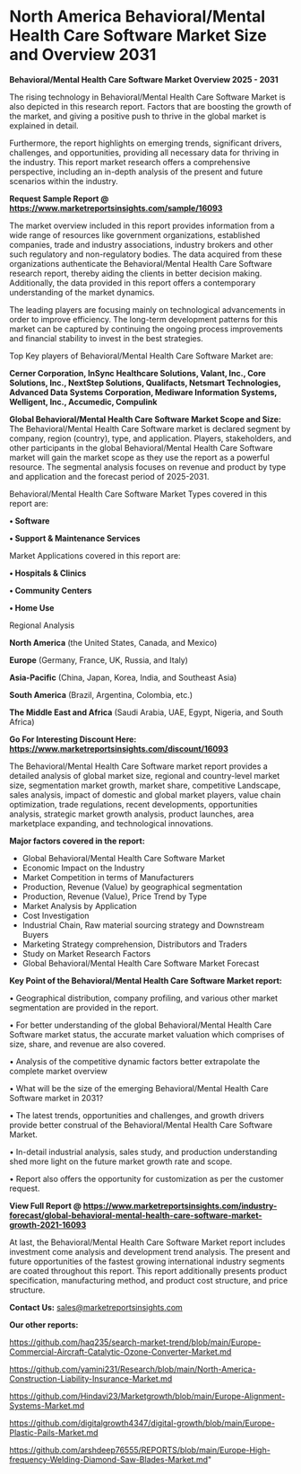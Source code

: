 # North America Behavioral/Mental Health Care Software Market Size and Overview 2031

<Strong> Behavioral/Mental Health Care Software Market Overview 2025 - 2031</strong>

The rising technology in Behavioral/Mental Health Care Software Market is also depicted in this research report. Factors that are boosting the growth of the market, and giving a positive push to thrive in the global market is explained in detail.

Furthermore, the report highlights on emerging trends, significant drivers, challenges, and opportunities, providing all necessary data for thriving in the industry. This report market research offers a comprehensive perspective, including an in-depth analysis of the present and future scenarios within the industry.

<strong>Request Sample Report @ <a href=https://www.marketreportsinsights.com/sample/16093>https://www.marketreportsinsights.com/sample/16093</a></strong>

The market overview included in this report provides information from a wide range of resources like government organizations, established companies, trade and industry associations, industry brokers and other such regulatory and non-regulatory bodies. The data acquired from these organizations authenticate the Behavioral/Mental Health Care Software research report, thereby aiding the clients in better decision making. Additionally, the data provided in this report offers a contemporary understanding of the market dynamics.

The leading players are focusing mainly on technological advancements in order to improve efficiency. The long-term development patterns for this market can be captured by continuing the ongoing process improvements and financial stability to invest in the best strategies.

Top Key players of Behavioral/Mental Health Care Software Market are:

<strong>Cerner Corporation, InSync Healthcare Solutions, Valant, Inc., Core Solutions, Inc., NextStep Solutions, Qualifacts, Netsmart Technologies, Advanced Data Systems Corporation, Mediware Information Systems, Welligent, Inc., Accumedic, Compulink</strong>

<strong><b>Global Behavioral/Mental Health Care Software Market Scope and Size:</b></strong>
The Behavioral/Mental Health Care Software market is declared segment by company, region (country), type, and application. Players, stakeholders, and other participants in the global Behavioral/Mental Health Care Software market will gain the market scope as they use the report as a powerful resource. The segmental analysis focuses on revenue and product by type and application and the forecast period of 2025-2031.

Behavioral/Mental Health Care Software Market Types covered in this report are:

<strong>• Software

• Support & Maintenance Services</strong>

Market Applications covered in this report are:

<strong>• Hospitals & Clinics

• Community Centers

• Home Use</strong> 

Regional Analysis

<strong>North America</strong> (the United States, Canada, and Mexico)

<strong>Europe</strong> (Germany, France, UK, Russia, and Italy)

<strong>Asia-Pacific</strong> (China, Japan, Korea, India, and Southeast Asia)

<strong>South America</strong> (Brazil, Argentina, Colombia, etc.)

<strong>The Middle East and Africa</strong> (Saudi Arabia, UAE, Egypt, Nigeria, and South Africa)

<strong>Go For Interesting Discount Here: <a href=https://www.marketreportsinsights.com/discount/16093>https://www.marketreportsinsights.com/discount/16093</a></strong>

The Behavioral/Mental Health Care Software market report provides a detailed analysis of global market size, regional and country-level market size, segmentation market growth, market share, competitive Landscape, sales analysis, impact of domestic and global market players, value chain optimization, trade regulations, recent developments, opportunities analysis, strategic market growth analysis, product launches, area marketplace expanding, and technological innovations.

<strong><b>Major factors covered in the report:</b></strong>
<ul>
  <li>Global Behavioral/Mental Health Care Software Market </li>
  <li>Economic Impact on the Industry</li>
  <li>Market Competition in terms of Manufacturers</li>
  <li>Production, Revenue (Value) by geographical segmentation</li>
  <li>Production, Revenue (Value), Price Trend by Type</li>
  <li>Market Analysis by Application</li>
  <li>Cost Investigation</li>
  <li>Industrial Chain, Raw material sourcing strategy and Downstream Buyers</li>
  <li>Marketing Strategy comprehension, Distributors and Traders</li>
  <li>Study on Market Research Factors</li>
  <li>Global Behavioral/Mental Health Care Software Market Forecast</li>
</ul>

<strong><b>Key Point of the Behavioral/Mental Health Care Software Market report:</b></strong>

• Geographical distribution, company profiling, and various other market segmentation are provided in the report.

• For better understanding of the global Behavioral/Mental Health Care Software market status, the accurate market valuation which comprises of size, share, and revenue are also covered.

• Analysis of the competitive dynamic factors better extrapolate the complete market overview

• What will be the size of the emerging Behavioral/Mental Health Care Software market in 2031?

• The latest trends, opportunities and challenges, and growth drivers provide better construal of the Behavioral/Mental Health Care Software Market.

• In-detail industrial analysis, sales study, and production understanding shed more light on the future market growth rate and scope.

• Report also offers the opportunity for customization as per the customer request.

<strong><b>View Full Report @ <a href=https://www.marketreportsinsights.com/industry-forecast/global-behavioral-mental-health-care-software-market-growth-2021-16093>https://www.marketreportsinsights.com/industry-forecast/global-behavioral-mental-health-care-software-market-growth-2021-16093</a></b></strong>


At last, the Behavioral/Mental Health Care Software Market report includes investment come analysis and development trend analysis. The present and future opportunities of the fastest growing international industry segments are coated throughout this report. This report additionally presents product specification, manufacturing method, and product cost structure, and price structure.

<strong>Contact Us:</strong>
sales@marketreportsinsights.com

<strong>Our other reports:</strong>

<a href=https://github.com/haq235/search-market-trend/blob/main/Europe-Commercial-Aircraft-Catalytic-Ozone-Converter-Market.md>https://github.com/haq235/search-market-trend/blob/main/Europe-Commercial-Aircraft-Catalytic-Ozone-Converter-Market.md</a>

<a href=https://github.com/yamini231/Research/blob/main/North-America-Construction-Liability-Insurance-Market.md>https://github.com/yamini231/Research/blob/main/North-America-Construction-Liability-Insurance-Market.md</a>

<a href=https://github.com/Hindavi23/Marketgrowth/blob/main/Europe-Alignment-Systems-Market.md>https://github.com/Hindavi23/Marketgrowth/blob/main/Europe-Alignment-Systems-Market.md</a>

<a href=https://github.com/digitalgrowth4347/digital-growth/blob/main/Europe-Plastic-Pails-Market.md>https://github.com/digitalgrowth4347/digital-growth/blob/main/Europe-Plastic-Pails-Market.md</a>

<a href=https://github.com/arshdeep76555/REPORTS/blob/main/Europe-High-frequency-Welding-Diamond-Saw-Blades-Market.md>https://github.com/arshdeep76555/REPORTS/blob/main/Europe-High-frequency-Welding-Diamond-Saw-Blades-Market.md</a>"
